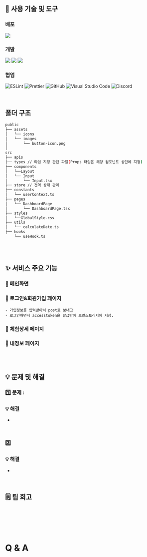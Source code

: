 ## 🔨 사용 기술 및 도구

### 배포

<img src="https://img.shields.io/badge/vercel-000000?style=for-the-badge&logo=vercel&logoColor=white">

### 개발

<img src="https://img.shields.io/badge/typescript-3178c6?style=for-the-badge&logo=typescript&logoColor=white"> <img src="https://img.shields.io/badge/react-61dafb?style=for-the-badge&logo=react&logoColor=white"> <img src="https://img.shields.io/badge/reqct_query-FF4154?style=for-the-badge&logo=reactquery&logoColor=white"> 


### 협업

![ESLint](https://img.shields.io/badge/ESLint-4B3263?style=for-the-badge&logo=eslint&logoColor=white)
![Prettier](https://img.shields.io/badge/Prettier-F7B93E?style=for-the-badge&logo=eslint&logoColor=white) ![GitHub](https://img.shields.io/badge/github-%23121011.svg?style=for-the-badge&logo=github&logoColor=white) ![Visual Studio Code](https://img.shields.io/badge/Visual%20Studio%20Code-0078d7.svg?style=for-the-badge&logo=visual-studio-code&logoColor=white)
![Discord](https://img.shields.io/badge/Discord-%235865F2.svg?style=for-the-badge&logo=discord&logoColor=white)

<br/>

## 폴더 구조

```bash
public
├── assets
│   └── icons
│   └── images
│       └── button-icon.png
│ 
src
├── apis 
├── types // 타입 지정 관련 파일(Props 타입은 해당 컴포넌트 상단에 지정)
├── components 
│   └──Layout
│   └── Input
│       └── Input.tsx
├── store // 전역 상태 관리
├── constants
│   └── userContext.ts
├── pages 
│   └── DashboardPage
│       └── DashboardPage.tsx
├── styles
│   └──GlobalStyle.css
├── utils  
│   └── calculateDate.ts
├── hooks  
    └── useHook.ts
```
<br/><br/>

## ✨ 서비스 주요 기능


### 📄 메인화면


### 📄 로그인&회원가입 페이지
    - 가입정보를 입력받아서 post로 보내고
    - 로그인하면서 accesstoken을 발급받아 로컬스토리지에 저장.

### 📄 체험상세 페이지

### 📄 내정보 페이지



<br/><br/>


## 💡 문제 및 해결

### 1️⃣ 문제 : 
### 💡 해결 
- 
<br/>

### 2️⃣ 
### 💡 해결 
- 

<br/>

## 🗒️ 팀 회고




<br/><br/>
<br/><br/>

# Q & A


<br/><br/>
<br/><br/>
<br/><br/>
